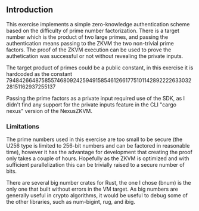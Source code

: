 ## Introduction ##

This exercise implements a simple zero-knowledge authentication scheme based on the difficulty of prime number factorization.  There is a target number which is the product of two large primes, and passing the authentication means passing to the ZKVM the two non-trivial prime factors.  The proof of the ZKVM execution can be used to prove the authetication was successful or not without revealing the private inputs.

The target product of primes could be a public constant, in this exercise it is hardcoded as the constant
79484266487585574680924259491585461266177510114289222263303228151162937255137

Passing the prime factors as a private input required use of the SDK, as I didn't find any support for the private inputs feature in the CLI "cargo nexus" version of the NexusZKVM.



### Limitations ###

The prime numbers used in this exercise are too small to be secure (the U256 type is limited to 256-bit numbers and can be factored in reasonable time), however it has the advantage for development that creating the proof only takes a couple of hours.  Hopefully as the ZKVM is optimized and with sufficient parallelization this can be trivially raised to a secure number of bits.

There are several big number crates for Rust, the one I chose (bnum) is the only one that built without errors in the VM target.  As big numbers are generally useful in crypto algorithms, it would be useful to debug some of the other libraries, such as num-bigint, rug, and ibig.

